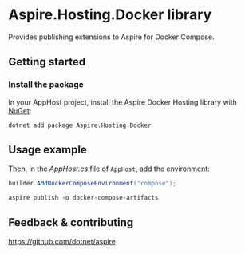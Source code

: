 # Aspire.Hosting.Docker library

Provides publishing extensions to Aspire for Docker Compose.

## Getting started

### Install the package

In your AppHost project, install the Aspire Docker Hosting library with [NuGet](https://www.nuget.org):

```dotnetcli
dotnet add package Aspire.Hosting.Docker
```

## Usage example

Then, in the _AppHost.cs_ file of `AppHost`, add the environment:

```csharp
builder.AddDockerComposeEnvironment("compose");
```

```shell
aspire publish -o docker-compose-artifacts
```

## Feedback & contributing

https://github.com/dotnet/aspire

